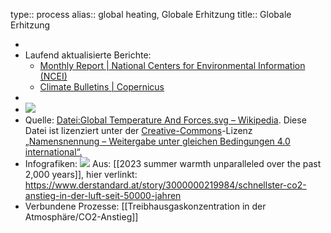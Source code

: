 type:: process
alias:: global heating, Globale Erhitzung
title:: Globale Erhitzung

-
- Laufend aktualisierte Berichte:
	- [Monthly Report | National Centers for Environmental Information (NCEI)](https://www.ncei.noaa.gov/access/monitoring/monthly-report/ "Monthly Report | National Centers for Environmental Information (NCEI)")
	- [Climate Bulletins | Copernicus](https://climate.copernicus.eu/climate-bulletins#e9b85746-e999-4723-a2a5-f9fa1800284e "Climate Bulletins | Copernicus")
-
- ![](https://upload.wikimedia.org/wikipedia/commons/d/db/Global_Temperature_And_Forces.svg)
- Quelle: [Datei:Global Temperature And Forces.svg – Wikipedia](https://de.m.wikipedia.org/wiki/Datei:Global_Temperature_And_Forces.svg). Diese Datei ist lizenziert unter der [Creative-Commons](https://en.wikipedia.org/wiki/de:Creative_Commons "w:de:Creative Commons")\-Lizenz [„Namensnennung – Weitergabe unter gleichen Bedingungen 4.0 international“.](https://creativecommons.org/licenses/by-sa/4.0/deed.de "creativecommons:by-sa/4.0/deed.de")
- Infografiken:
  ![](https://i.ds.at/ZNGRrw/c:1341:441:fp:0.500:0.500/rs:fill:1600:0/plain/lido-images/2024/05/14/79535774-376f-4012-9f23-406282fcde43.jpeg)
  Aus: [[2023 summer warmth unparalleled over the past 2,000 years]], hier verlinkt: https://www.derstandard.at/story/3000000219984/schnellster-co2-anstieg-in-der-luft-seit-50000-jahren
- Verbundene Prozesse:
  [[Treibhausgaskonzentration in der Atmosphäre/CO2-Anstieg]]